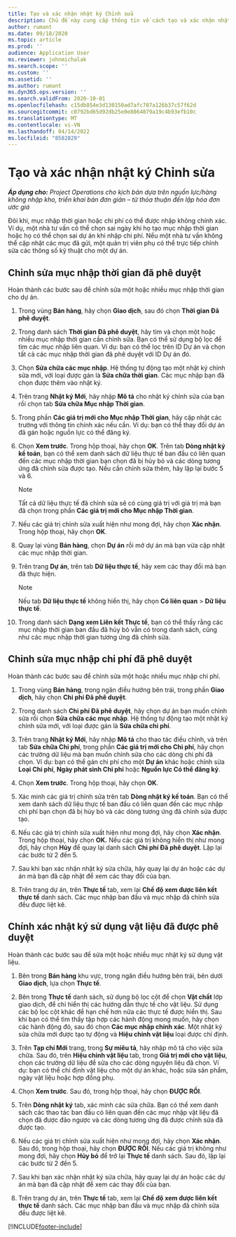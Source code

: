 ```yaml
---
title: Tạo và xác nhận nhật ký Chỉnh sửa
description: Chủ đề này cung cấp thông tin về cách tạo và xác nhận nhật ký chỉnh sửa.
author: rumant
ms.date: 09/18/2020
ms.topic: article
ms.prod: ''
audience: Application User
ms.reviewer: johnmichalak
ms.search.scope: ''
ms.custom: ''
ms.assetid: ''
ms.author: rumant
ms.dyn365.ops.version: ''
ms.search.validFrom: 2020-10-01
ms.openlocfilehash: c15db854e3d130150ad7afc707a126b37c57f62d
ms.sourcegitcommit: c0792bd65d92db25e0e8864879a19c4b93efb10c
ms.translationtype: MT
ms.contentlocale: vi-VN
ms.lasthandoff: 04/14/2022
ms.locfileid: "8582829"
---
```

# <a name="create-and-confirm-correction-journals"></a>Tạo và xác nhận nhật ký Chỉnh sửa

_**Áp dụng cho:** Project Operations cho kịch bản dựa trên nguồn lực/hàng không nhập kho, triển khai bản đơn giản – từ thỏa thuận đến lập hóa đơn ước giá_

Đôi khi, mục nhập thời gian hoặc chi phí có thể được nhập không chính xác. Ví dụ, một nhà tư vấn có thể chọn sai ngày khi họ tạo mục nhập thời gian hoặc họ có thể chọn sai dự án khi nhập chi phí. Nếu một nhà tư vấn không thể cập nhật các mục đã gửi, một quản trị viên phụ có thể trực tiếp chỉnh sửa các thông số kỹ thuật cho một dự án.

## <a name="correct-approved-time-entries"></a>Chỉnh sửa mục nhập thời gian đã phê duyệt     

Hoàn thành các bước sau để chỉnh sửa một hoặc nhiều mục nhập thời gian cho dự án.

1. Trong vùng **Bán hàng**, hãy chọn **Giao dịch**, sau đó chọn **Thời gian Đã phê duyệt**. 

2. Trong danh sách **Thời gian Đã phê duyệt**, hãy tìm và chọn một hoặc nhiều mục nhập thời gian cần chỉnh sửa. Bạn có thể sử dụng bộ lọc để tìm các mục nhập liên quan. Ví dụ: bạn có thể lọc trên ID Dự án và chọn tất cả các mục nhập thời gian đã phê duyệt với ID Dự án đó.

3. Chọn **Sửa chữa các mục nhập**. Hệ thống tự động tạo một nhật ký chỉnh sửa mới, với loại được gán là **Sửa chữa thời gian**. Các mục nhập bạn đã chọn được thêm vào nhật ký. 

4. Trên trang **Nhật ký Mới**, hãy nhập **Mô tả** cho nhật ký chỉnh sửa của bạn rồi chọn tab **Sửa chữa Mục nhập Thời gian**.  

5. Trong phần **Các giá trị mới cho Mục nhập Thời gian**, hãy cập nhật các trường với thông tin chính xác nếu cần. Ví dụ: bạn có thể thay đổi dự án đã gán hoặc nguồn lực có thể đăng ký.

6. Chọn **Xem trước**. Trong hộp thoại, hãy chọn **OK**. Trên tab **Dòng nhật ký kế toán**, bạn có thể xem danh sách dữ liệu thực tế ban đầu có liên quan đến các mục nhập thời gian bạn chọn đã bị hủy bỏ và các dòng tương ứng đã chỉnh sửa được tạo. Nếu cần chỉnh sửa thêm, hãy lặp lại bước 5 và 6. 

    > [!NOTE]
    > Tất cả dữ liệu thực tế đã chỉnh sửa sẽ có cùng giá trị với giá trị mà bạn đã chọn trong phần **Các giá trị mới cho Mục nhập Thời gian**.

7. Nếu các giá trị chỉnh sửa xuất hiện như mong đợi, hãy chọn **Xác nhận**. Trong hộp thoại, hãy chọn **OK**.

8. Quay lại vùng **Bán hàng**, chọn **Dự án** rồi mở dự án mà bạn vừa cập nhật các mục nhập thời gian. 

9. Trên trang **Dự án**, trên tab **Dữ liệu thực tế**, hãy xem các thay đổi mà bạn đã thực hiện. 

    > [!NOTE]
    > Nếu tab **Dữ liệu thực tế** không hiển thị, hãy chọn **Có liên quan** > **Dữ liệu thực tế**.  

10. Trong danh sách **Dạng xem Liên kết Thực tế**, bạn có thể thấy rằng các mục nhập thời gian ban đầu đã hủy bỏ vẫn có trong danh sách, cũng như các mục nhập thời gian tương ứng đã chỉnh sửa. 

 
## <a name="correct-approved-expense-entries"></a>Chỉnh sửa mục nhập chi phí đã phê duyệt

Hoàn thành các bước sau để chỉnh sửa một hoặc nhiều mục nhập chi phí. 

1. Trong vùng **Bán hàng**, trong ngăn điều hướng bên trái, trong phần **Giao dịch**, hãy chọn **Chi phí Đã phê duyệt**.

2. Trong danh sách **Chi phí Đã phê duyệt**, hãy chọn dự án bạn muốn chỉnh sửa rồi chọn **Sửa chữa các mục nhập**. Hệ thống tự động tạo một nhật ký chỉnh sửa mới, với loại được gán là **Sửa chữa chi phí**. 

3. Trên trang **Nhật ký Mới**, hãy nhập **Mô tả** cho thao tác điều chỉnh, và trên tab **Sửa chữa Chi phí**, trong phần **Các giá trị mới cho Chi phí**, hãy chọn các trường dữ liệu mà bạn muốn chỉnh sửa cho các dòng chi phí đã chọn. Ví dụ: bạn có thể gán chi phí cho một **Dự án** khác hoặc chỉnh sửa **Loại Chi phí**, **Ngày phát sinh Chi phí** hoặc **Nguồn lực Có thể đăng ký**.

4. Chọn **Xem trước**. Trong hộp thoại, hãy chọn **OK**. 

5. Xác minh các giá trị chỉnh sửa trên tab **Dòng nhật ký kế toán**. Bạn có thể xem danh sách dữ liệu thực tế ban đầu có liên quan đến các mục nhập chi phí bạn chọn đã bị hủy bỏ và các dòng tương ứng đã chỉnh sửa được tạo.

6. Nếu các giá trị chỉnh sửa xuất hiện như mong đợi, hãy chọn **Xác nhận**. Trong hộp thoại, hãy chọn **OK.** Nếu các giá trị không hiển thị như mong đợi, hãy chọn **Hủy** để quay lại danh sách **Chi phí Đã phê duyệt**. Lặp lại các bước từ 2 đến 5. 

7. Sau khi bạn xác nhận nhật ký sửa chữa, hãy quay lại dự án hoặc các dự án mà bạn đã cập nhật để xem các thay đổi của bạn.

8. Trên trang dự án, trên **Thực tế** tab, xem lại **Chế độ xem được liên kết thực tế** danh sách. Các mục nhập ban đầu và mục nhập đã chỉnh sửa đều được liệt kê.


## <a name="correct-approved-material-usage-logs"></a>Chính xác nhật ký sử dụng vật liệu đã được phê duyệt

Hoàn thành các bước sau để sửa một hoặc nhiều mục nhật ký sử dụng vật liệu.

1. Bên trong **Bán hàng** khu vực, trong ngăn điều hướng bên trái, bên dưới **Giao dịch**, lựa chọn **Thực tế**.

2. Bên trong **Thực tế** danh sách, sử dụng bộ lọc cột để chọn **Vật chất** lớp giao dịch, để chỉ hiển thị các hướng dẫn thực tế cho vật liệu. Sử dụng các bộ lọc cột khác để hạn chế hơn nữa các thực tế được hiển thị. Sau khi bạn có thể tìm thấy tập hợp các hành động mong muốn, hãy chọn các hành động đó, sau đó chọn **Các mục nhập chính xác**. Một nhật ký sửa chữa mới được tạo tự động và **Hiệu chỉnh vật liệu** loại được chỉ định.

3. Trên **Tạp chí Mới** trang, trong **Sự miêu tả**, hãy nhập mô tả cho việc sửa chữa. Sau đó, trên **Hiệu chỉnh vật liệu** tab, trong **Giá trị mới cho vật liệu**, chọn các trường dữ liệu để sửa cho các dòng nguyên liệu đã chọn. Ví dụ: bạn có thể chỉ định vật liệu cho một dự án khác, hoặc sửa sản phẩm, ngày vật liệu hoặc hợp đồng phụ.

4. Chọn **Xem trước**. Sau đó, trong hộp thoại, hãy chọn **ĐƯỢC RỒI**.

5. Trên **Dòng nhật ký** tab, xác minh các sửa chữa. Bạn có thể xem danh sách các thao tác ban đầu có liên quan đến các mục nhập vật liệu đã chọn đã được đảo ngược và các dòng tương ứng đã được chỉnh sửa đã được tạo.

6. Nếu các giá trị chỉnh sửa xuất hiện như mong đợi, hãy chọn **Xác nhận**. Sau đó, trong hộp thoại, hãy chọn **ĐƯỢC RỒI**. Nếu các giá trị không như mong đợi, hãy chọn **Hủy bỏ** để trở lại **Thực tế** danh sách. Sau đó, lặp lại các bước từ 2 đến 5.

7. Sau khi bạn xác nhận nhật ký sửa chữa, hãy quay lại dự án hoặc các dự án mà bạn đã cập nhật để xem các thay đổi của bạn.

8. Trên trang dự án, trên **Thực tế** tab, xem lại **Chế độ xem được liên kết thực tế** danh sách. Các mục nhập ban đầu và mục nhập đã chỉnh sửa đều được liệt kê.


[!INCLUDE[footer-include](../includes/footer-banner.md)]
